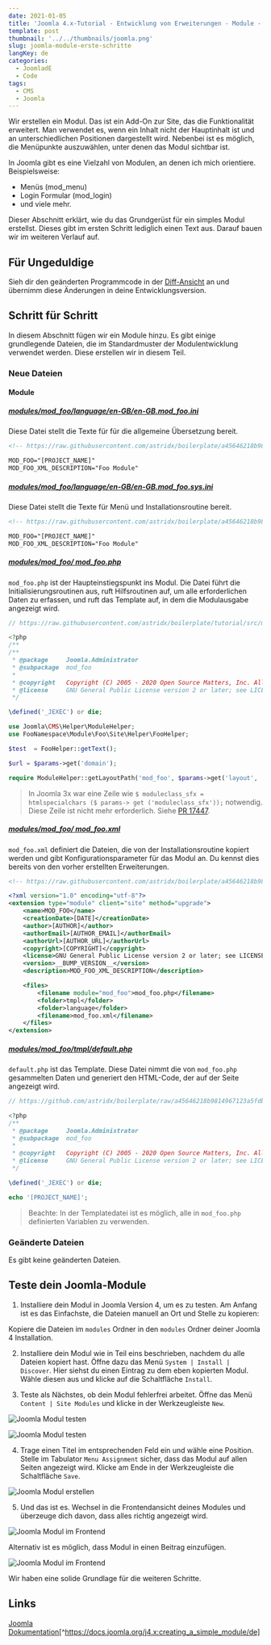 ```yaml
---
date: 2021-01-05
title: 'Joomla 4.x-Tutorial - Entwicklung von Erweiterungen - Module - Erste Schritte'
template: post
thumbnail: '../../thumbnails/joomla.png'
slug: joomla-module-erste-schritte
langKey: de
categories:
  - JoomladE
  - Code
tags:
  - CMS
  - Joomla
---
```


Wir erstellen ein Modul. Das ist ein Add-On zur Site, das die Funktionalität erweitert. Man verwendet es, wenn ein Inhalt nicht der Hauptinhalt ist und an unterschiedlichen Positionen dargestellt wird. Nebenbei ist es möglich, die Menüpunkte auszuwählen, unter denen das Modul sichtbar ist.

In Joomla gibt es eine Vielzahl von Modulen, an denen ich mich orientiere. Beispielsweise:

- Menüs (mod_menu)
- Login Formular (mod_login)
- und viele mehr.

Dieser Abschnitt erklärt, wie du das Grundgerüst für ein simples Modul erstellst. Dieses gibt im ersten Schritt lediglich einen Text aus. Darauf bauen wir im weiteren Verlauf auf.

## Für Ungeduldige

Sieh dir den geänderten Programmcode in der [Diff-Ansicht](https://github.com/astridx/boilerplate/compare/t30...t31) an und übernimm diese Änderungen in deine Entwicklungsversion.

## Schritt für Schritt

In diesem Abschnitt fügen wir ein Module hinzu. Es gibt einige grundlegende Dateien, die im Standardmuster der Modulentwicklung verwendet werden. Diese erstellen wir in diesem Teil.

### Neue Dateien

#### Module

##### [modules/mod_foo/language/en-GB/en-GB.mod_foo.ini](https://github.com/astridx/boilerplate/blob/51a02d3706fbf64b023e242def2086b1529cfe8d/src/modules/mod_foo/language/en-GB/en-GB.mod_foo.ini)

Diese Datei stellt die Texte für für die allgemeine Übersetzung bereit.

```xml
<!-- https://raw.githubusercontent.com/astridx/boilerplate/a45646218b9814967123a5fdbea27cbabc8a6293/src/modules/mod_foo/language/en-GB/en-GB.mod_foo.ini -->

MOD_FOO="[PROJECT_NAME]"
MOD_FOO_XML_DESCRIPTION="Foo Module"
```

##### [modules/mod_foo/language/en-GB/en-GB.mod_foo.sys.ini](https://github.com/astridx/boilerplate/blob/51a02d3706fbf64b023e242def2086b1529cfe8d/src/modules/mod_foo/language/en-GB/en-GB.mod_foo.sys.ini)

Diese Datei stellt die Texte für Menü und Installationsroutine bereit.

```xml
<!-- https://raw.githubusercontent.com/astridx/boilerplate/a45646218b9814967123a5fdbea27cbabc8a6293/src/modules/mod_foo/language/en-GB/en-GB.mod_foo.sys.ini -->

MOD_FOO="[PROJECT_NAME]"
MOD_FOO_XML_DESCRIPTION="Foo Module"

```

##### [modules/mod_foo/ mod_foo.php](https://github.com/astridx/boilerplate/blob/51a02d3706fbf64b023e242def2086b1529cfe8d/src/modules/mod_foo/mod_foo.php)

`mod_foo.php` ist der Haupteinstiegspunkt ins Modul. Die Datei führt die Initialisierungsroutinen aus, ruft Hilfsroutinen auf, um alle erforderlichen Daten zu erfassen, und ruft das Template auf, in dem die Modulausgabe angezeigt wird.

```php
// https://raw.githubusercontent.com/astridx/boilerplate/tutorial/src/modules/mod_foo/mod_foo.php

<?php
/**
/**
 * @package     Joomla.Administrator
 * @subpackage  mod_foo
 *
 * @copyright   Copyright (C) 2005 - 2020 Open Source Matters, Inc. All rights reserved.
 * @license     GNU General Public License version 2 or later; see LICENSE.txt
 */

\defined('_JEXEC') or die;

use Joomla\CMS\Helper\ModuleHelper;
use FooNamespace\Module\Foo\Site\Helper\FooHelper;

$test  = FooHelper::getText();

$url = $params->get('domain');

require ModuleHelper::getLayoutPath('mod_foo', $params->get('layout', 'default'));

```

> In Joomla 3x war eine Zeile wie `$ moduleclass_sfx = htmlspecialchars ($ params-> get ('moduleclass_sfx'));` notwendig. Diese Zeile ist nicht mehr erforderlich. Siehe [PR 17447](https://github.com/joomla/joomla-cms/pull/17447).

##### [modules/mod_foo/ mod_foo.xml](https://github.com/astridx/boilerplate/blob/51a02d3706fbf64b023e242def2086b1529cfe8d/src/modules/mod_foo/mod_foo.xml)

`mod_foo.xml` definiert die Dateien, die von der Installationsroutine kopiert werden und gibt Konfigurationsparameter für das Modul an. Du kennst dies bereits von den vorher erstellten Erweiterungen.

```xml
<!-- https://raw.githubusercontent.com/astridx/boilerplate/a45646218b9814967123a5fdbea27cbabc8a6293/src/modules/mod_foo/mod_foo.xml -->

<?xml version="1.0" encoding="utf-8"?>
<extension type="module" client="site" method="upgrade">
	<name>MOD_FOO</name>
	<creationDate>[DATE]</creationDate>
	<author>[AUTHOR]</author>
	<authorEmail>[AUTHOR_EMAIL]</authorEmail>
	<authorUrl>[AUTHOR_URL]</authorUrl>
	<copyright>[COPYRIGHT]</copyright>
	<license>GNU General Public License version 2 or later; see LICENSE.txt</license>
	<version>__BUMP_VERSION__</version>
	<description>MOD_FOO_XML_DESCRIPTION</description>

	<files>
		<filename module="mod_foo">mod_foo.php</filename>
		<folder>tmpl</folder>
		<folder>language</folder>
		<filename>mod_foo.xml</filename>
	</files>
</extension>

```

##### [modules/mod_foo/tmpl/default.php](https://github.com/astridx/boilerplate/blob/51a02d3706fbf64b023e242def2086b1529cfe8d/src/modules/mod_foo/tmpl/default.php)

`default.php` ist das Template. Diese Datei nimmt die von `mod_foo.php` gesammelten Daten und generiert den HTML-Code, der auf der Seite angezeigt wird.

```php
// https://github.com/astridx/boilerplate/raw/a45646218b9814967123a5fdbea27cbabc8a6293/src/modules/mod_foo/tmpl/default.php

<?php
/**
 * @package     Joomla.Administrator
 * @subpackage  mod_foo
 *
 * @copyright   Copyright (C) 2005 - 2020 Open Source Matters, Inc. All rights reserved.
 * @license     GNU General Public License version 2 or later; see LICENSE.txt
 */

\defined('_JEXEC') or die;

echo '[PROJECT_NAME]';

```

> Beachte: In der Templatedatei ist es möglich, alle in `mod_foo.php` definierten Variablen zu verwenden.

### Geänderte Dateien

Es gibt keine geänderten Dateien.

## Teste dein Joomla-Module

1. Installiere dein Modul in Joomla Version 4, um es zu testen. Am Anfang ist es das Einfachste, die Dateien manuell an Ort und Stelle zu kopieren:

Kopiere die Dateien im `modules` Ordner in den `modules` Ordner deiner Joomla 4 Installation.

2. Installiere dein Modul wie in Teil eins beschrieben, nachdem du alle Dateien kopiert hast. Öffne dazu das Menü `System | Install | Discover`. Hier siehst du einen Eintrag zu dem eben kopierten Modul. Wähle diesen aus und klicke auf die Schaltfläche `Install`.

3. Teste als Nächstes, ob dein Modul fehlerfrei arbeitet. Öffne das Menü `Content | Site Modules` und klicke in der Werkzeugleiste `New`.

![Joomla Modul testen](/images/j4x36x1.png)

![Joomla Modul testen](/images/j4x36x1b.png)

4. Trage einen Titel im entsprechenden Feld ein und wähle eine Position. Stelle im Tabulator `Menu Assignment` sicher, dass das Modul auf allen Seiten angezeigt wird. Klicke am Ende in der Werkzeugleiste die Schaltfläche `Save`.

![Joomla Modul erstellen](/images/j4x36x2.png)

5. Und das ist es. Wechsel in die Frontendansicht deines Modules und überzeuge dich davon, dass alles richtig angezeigt wird.

![Joomla Modul im Frontend](/images/j4x36x3.png)

Alternativ ist es möglich, dass Modul in einen Beitrag einzufügen.

![Joomla Modul im Frontend](/images/j4x36x4.png)

Wir haben eine solide Grundlage für die weiteren Schritte.

## Links

[Joomla Dokumentation](https://docs.joomla.org/J4.x:Creating_a_Simple_Module/de)[^https://docs.joomla.org/j4.x:creating_a_simple_module/de]
